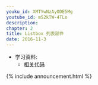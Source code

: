 ```yaml
---
youku_id: XMTYwNzAyODE5Mg
youtube_id: mS2kTW-4TLo
description: 
chapter: 2
title: Listbox 列表部件
date: 2016-11-3
---
```

* 学习资料:
  * [相关代码](https://github.com/MorvanZhou/tutorials/blob/master/tkinterTUT/tk4_listbox.py)

{% include announcement.html %}